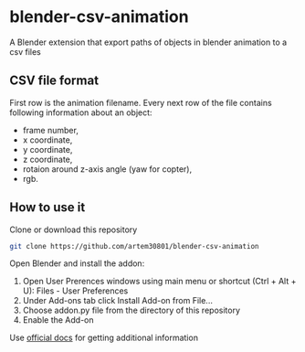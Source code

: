 # blender-csv-animation
A Blender extension that export paths of objects in blender animation to a csv files

## CSV file format
First row is the animation filename.
Every next row of the file contains following information about an object:
- frame number,
- x coordinate,
- y coordinate,
- z coordinate,
- rotaion around z-axis angle (yaw for copter),
- rgb.

## How to use it
Clone or download this repository
```bash
git clone https://github.com/artem30801/blender-csv-animation
```
Open Blender and install the addon:
1) Open User Prerences windows using main menu or shortcut (Ctrl + Alt + U): Files - User Preferences
2) Under Add-ons tab click Install Add-on from File...
3) Choose addon.py file from the directory of this repository
4) Enable the Add-on

Use [official docs](https://docs.blender.org/manual/en/latest/preferences/addons.html) for getting additional information
